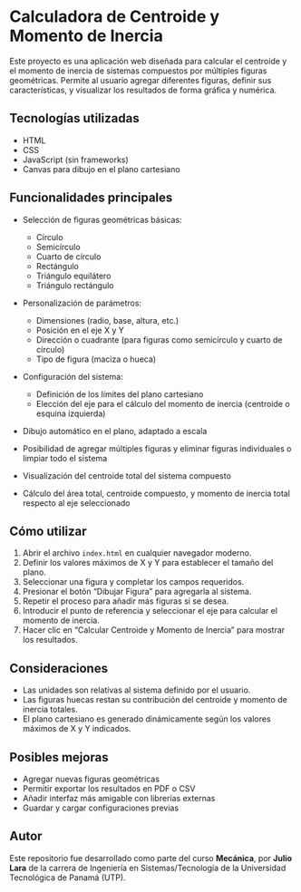 # Calculadora de Centroide y Momento de Inercia

Este proyecto es una aplicación web diseñada para calcular el centroide y el momento de inercia de sistemas compuestos por múltiples figuras geométricas. Permite al usuario agregar diferentes figuras, definir sus características, y visualizar los resultados de forma gráfica y numérica.

## Tecnologías utilizadas

- HTML
- CSS
- JavaScript (sin frameworks)
- Canvas para dibujo en el plano cartesiano

## Funcionalidades principales

- Selección de figuras geométricas básicas:
  - Círculo
  - Semicírculo
  - Cuarto de círculo
  - Rectángulo
  - Triángulo equilátero
  - Triángulo rectángulo

- Personalización de parámetros:
  - Dimensiones (radio, base, altura, etc.)
  - Posición en el eje X y Y
  - Dirección o cuadrante (para figuras como semicírculo y cuarto de círculo)
  - Tipo de figura (maciza o hueca)

- Configuración del sistema:
  - Definición de los límites del plano cartesiano
  - Elección del eje para el cálculo del momento de inercia (centroide o esquina izquierda)

- Dibujo automático en el plano, adaptado a escala
- Posibilidad de agregar múltiples figuras y eliminar figuras individuales o limpiar todo el sistema
- Visualización del centroide total del sistema compuesto
- Cálculo del área total, centroide compuesto, y momento de inercia total respecto al eje seleccionado

## Cómo utilizar

1. Abrir el archivo `index.html` en cualquier navegador moderno.
2. Definir los valores máximos de X y Y para establecer el tamaño del plano.
3. Seleccionar una figura y completar los campos requeridos.
4. Presionar el botón “Dibujar Figura” para agregarla al sistema.
5. Repetir el proceso para añadir más figuras si se desea.
6. Introducir el punto de referencia y seleccionar el eje para calcular el momento de inercia.
7. Hacer clic en “Calcular Centroide y Momento de Inercia” para mostrar los resultados.

## Consideraciones

- Las unidades son relativas al sistema definido por el usuario.
- Las figuras huecas restan su contribución del centroide y momento de inercia totales.
- El plano cartesiano es generado dinámicamente según los valores máximos de X y Y indicados.

## Posibles mejoras

- Agregar nuevas figuras geométricas
- Permitir exportar los resultados en PDF o CSV
- Añadir interfaz más amigable con librerías externas
- Guardar y cargar configuraciones previas

## Autor

Este repositorio fue desarrollado como parte del curso **Mecánica**, por **Julio Lara** de la carrera de Ingeniería en Sistemas/Tecnología de la Universidad Tecnológica de Panamá (UTP).
